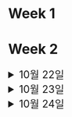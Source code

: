 # Week 1

# Week 2
<details>
<summary style="font-size: 1.5em;">
10월 22일
</summary>

### 한 일
* 아이디어 회의


</details>
<details>
<summary style="font-size: 1.5em;">
10월 23일
</summary>

### 한 일
* 주제 확정
* 주제 구체화


</details>
<details>
<summary style="font-size: 1.5em;">
10월 24일
</summary>

### 한 일
* 주제 재검토
* 아이디어 회의


</details>